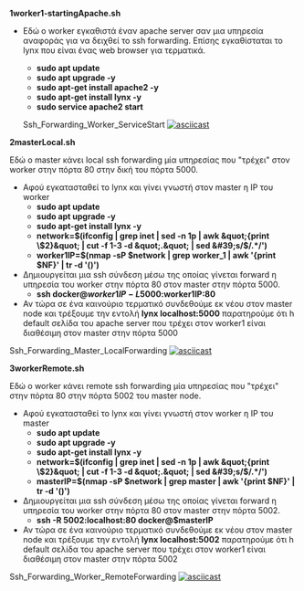 **1worker1-startingApache.sh**

- Εδώ ο worker εγκαθιστά έναν apache server σαν μια υπηρεσία αναφοράς για να δειχθεί το ssh forwarding. Επίσης εγκαθίσταται το lynx που είναι ένας web browser για τερματικά.
  - **sudo apt update**
  - **sudo apt upgrade -y**
  - **sudo apt-get install apache2 -y**
  - **sudo apt-get install lynx -y**
  - **sudo service apache2 start**
  
  Ssh_Forwarding_Worker_ServiceStart 
[![asciicast](https://asciinema.org/a/386187.svg)](https://asciinema.org/a/386187)


  

**2masterLocal.sh**

Εδώ ο master κάνει local ssh forwarding μία υπηρεσίας που &quot;τρέχει&quot; στον worker στην πόρτα 80 στην δική του πόρτα 5000.

- Αφού εγκατασταθεί το lynx και γίνει γνωστή στον master η IP του worker
  - **sudo apt update**
  - **sudo apt upgrade -y**
  - **sudo apt-get install lynx -y**
  - **network=$(ifconfig | grep inet | sed -n 1p | awk &quot;{print \$2}&quot; | cut -f 1-3 -d &quot;.&quot; | sed &#39;s/$/.\*/&#39;)**
  - **worker1IP=$(nmap -sP $network | grep worker\_1 | awk &#39;{print $NF}&#39; | tr -d &#39;()&#39;)**
- Δημιουργείται μια ssh σύνδεση μέσω της οποίας γίνεται forward η υπηρεσία του worker στην πόρτα 80 στον master στην πόρτα 5000.
  - **ssh docker@$worker1IP -L 5000:$worker1IP:80**
- Αν τώρα σε ένα καινούριο τερματικό συνδεθούμε εκ νέου στον master node και τρέξουμε την εντολή **lynx localhost:5000** παρατηρούμε ότι h default σελίδα του apache server που τρέχει στον worker1 είναι διαθέσιμη στον master στην πόρτα 5000



Ssh_Forwarding_Master_LocalForwarding 
[![asciicast](https://asciinema.org/a/386189.svg)](https://asciinema.org/a/386189)







**3workerRemote.sh**

Εδώ ο worker κάνει remote ssh forwarding μία υπηρεσίας που &quot;τρέχει&quot; στην πόρτα 80 στην πόρτα 5002 του master node.

- Αφού εγκατασταθεί το lynx και γίνει γνωστή στον worker η IP του master
  - **sudo apt update**
  - **sudo apt upgrade -y**
  - **sudo apt-get install lynx -y**
  - **network=$(ifconfig | grep inet | sed -n 1p | awk &quot;{print \$2}&quot; | cut -f 1-3 -d &quot;.&quot; | sed &#39;s/$/.\*/&#39;)**
  - **masterIP=$(nmap -sP $network | grep master | awk &#39;{print $NF}&#39; | tr -d &#39;()&#39;)**
- Δημιουργείται μια ssh σύνδεση μέσω της οποίας γίνεται forward η υπηρεσία του worker στην πόρτα 80 στον master στην πόρτα 5002.
  - **ssh -R 5002:localhost:80 docker@$masterIP**
- Αν τώρα σε ένα καινούριο τερματικό συνδεθούμε εκ νέου στον master node και τρέξουμε την εντολή **lynx localhost:5002** παρατηρούμε ότι h default σελίδα του apache server που τρέχει στον worker1 είναι διαθέσιμη στον master στην πόρτα 5002



Ssh_Forwarding_Worker_RemoteForwarding 
[![asciicast](https://asciinema.org/a/386190.svg)](https://asciinema.org/a/386190)
